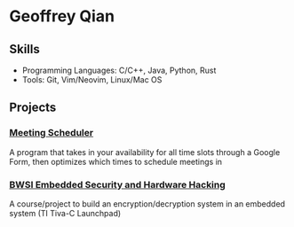 # Geoffrey Qian
## Skills
- Programming Languages: C/C++, Java, Python, Rust
- Tools: Git, Vim/Neovim, Linux/Mac OS
## Projects
### [Meeting Scheduler](https://github.com/bloop132435/Spring2021Hackathon)
A program that takes in your availability for all time slots through a Google Form, then optimizes which times to schedule meetings in<br>
### [BWSI Embedded Security and Hardware Hacking](https://beaverworks.ll.mit.edu/CMS/bw/BWSI_Course_Embedded_Security_and_Hardware_Hacking)
A course/project to build an encryption/decryption system in an embedded system (TI Tiva-C Launchpad)<br>
